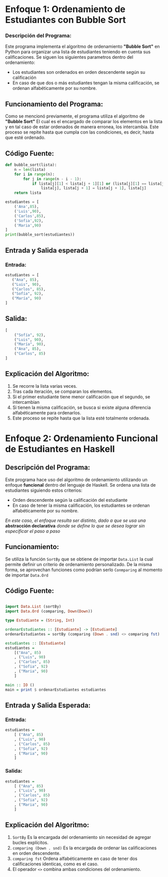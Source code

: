 # Enfoque 1: Ordenamiento de Estudiantes con Bubble Sort

### Descripción del Programa:

Este programa implementa el algoritmo de ordenamiento **"Bubble Sort"** en Python para organizar una lista de estudiantes teniendo en cuenta sus calificaciones. Se siguen los siguientes parametros dentro del ordenamiento:

* Los estudiantes son ordenados en orden descendente según su calificación
* En caso de que dos o más estudiantes tengan la misma calificación, se ordenan alfabéticamente por su nombre.

## Funcionamiento del Programa:

Como se mencionó previamente, el programa utiliza el algoritmo de **"Bubble Sort"** El cual es el encargado de comparar los elementos en la lista y en tal caso de estar ordenados de manera erronea, los intercambia. Este proceso se repite hasta que cumpla con las condiciones, es decir, hasta que esté ordenado.

## Código Fuente:

``` python
def bubble_sort(lista):
    n = len(lista)
    for i in range(n):
        for j in range(n - i - 1):
            if lista[j][1] < lista[j + 1][1] or (lista[j][1] == lista[j + 1][1] and lista[j][0] > lista[j + 1][0]):
                lista[j], lista[j + 1] = lista[j + 1], lista[j]
    return lista

estudiantes = [
    ('Ana',85),
    ('Luis',90),
    ('Carlos',85),
    ('Sofia',92),
    ('Maria',90)
]
print(bubble_sort(estudiantes))
 ``` 

## Entrada y Salida esperada
### Entrada:

 ``` python
estudiantes = [
    ("Ana", 85),
    ("Luis", 90),
    ("Carlos", 85),
    ("Sofía", 92),
    ("María", 90)
]

```

## Salida: 

``` python
[
    ("Sofía", 92),
    ("Luis", 90),
    ("María", 90),
    ("Ana", 85),
    ("Carlos", 85)
]
```


## Explicación del Algoritmo:

1. Se recorre la lista varias veces.
2. Tras cada iteración, se comparan los elementos.
3. Si el primer estudiante tiene menor calificación que el segundo, se intercambian
4. Si tienen la misma calificación, se busca si existe alguna diferencia alfabéticamente para ordenarlos.
5. Este proceso se repite hasta que la lista esté totalmente ordenada.


# Enfoque 2:  Ordenamiento Funcional de Estudiantes en Haskell

## Descripción del Programa:

Este programa hace uso del algoritmo de ordenamiento utilizando un enfoque **funcional** dentro del lenguaje de Haskell. Se ordena una lista de estudiantes siguiendo estos criterios:

- Orden descendente según la calificación del estudiante
- En caso de tener la misma calificación, los estudiantes se ordenan alfabéticamente por su nombre.

*En este caso, el enfoque resulta ser distinto, dado a que se usa una* **abstracción declarativa** *donde se define lo que se desea lograr sin especificar el paso a paso*

## Funcionamiento:

Se utiliza la función ``SortBy`` que se obtiene de importar ``Data.List`` la cual permite definir un criterio de ordenamiento personalizado. De la misma forma, se aprovechan funciones como podrían serlo ``Conmparing`` al momento de importar ``Data.Ord``

## Código Fuente:

``` haskell

import Data.List (sortBy) 
import Data.Ord (comparing, Down(Down))

type Estudiante = (String, Int)

ordenarEstudiantes :: [Estudiante] -> [Estudiante]
ordenarEstudiantes = sortBy (comparing (Down . snd) <> comparing fst)

estudiantes :: [Estudiante]
estudiantes = 
    [("Ana", 85)
    , ("Luis", 90)
    , ("Carlos", 85)
    , ("Sofia", 92)
    , ("Maria", 90)
    ]

main :: IO ()
main = print $ ordenarEstudiantes estudiantes

```

## Entrada y Salida Esperada: 

### Entrada:

``` haskell
estudiantes =
    [ ("Ana", 85)
    , ("Luis", 90)
    , ("Carlos", 85)
    , ("Sofia", 92)
    , ("Maria", 90)
    ]
```

### Salida:

``` haskell
estudiantes =
    [ ("Ana", 85)
    , ("Luis", 90)
    , ("Carlos", 85)
    , ("Sofia", 92)
    , ("Maria", 90)
    ]
```

## Explicación del Algoritmo:

1. ``SortBy`` Es la encargada del ordenamiento sin necesidad de agregar bucles explícitos.
2. ``comparing (Down . snd)`` Es la encargada de ordenar las calificaciones en orden descendente.
3. ``comparing fst`` Ordena alfabéticamente en caso de tener dos calificaciones identicas, como es el caso.
4. El operador ``<>`` combina ambas condiciones del ordenamiento.

